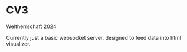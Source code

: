 # CV3
Weltherrschaft 2024

Currently just a basic websocket server, designed to feed data into html visualizer.

